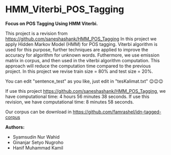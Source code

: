# HMM_Viterbi_POS_Tagging
**Focus on POS Tagging Using HMM Viterbi.**

This project is a revision from https://github.com/saneshashank/HMM_POS_Tagging
In this project we apply Hidden Markov Model (HMM) for POS tagging. Viterbi algorithm is used for this purpose, further techniques are applied to improve the accuracy for algorithm for unknown words. Futhermore, we use emission matrix in corpus, and then used in the viterbi algorithm computation. This approach will reduce the computation time compared to the previous project. In this project we revise train size = 80% and test size = 20%.

You can edit "sentence_test" as you like, just edit in "tesKalimat.txt" 😉😉😉

If use this project https://github.com/saneshashank/HMM_POS_Tagging, we have computational time: 4 hours 56 minutes 38 seconds.
If use this revision, we have computational time: 8 minutes 58 seconds.

Our corpus can be download in https://github.com/famrashel/idn-tagged-corpus

**Authors:**
* Syamsudin Nur Wahid
* Ginanjar Setyo Nugroho
* Hanif Muhammad Kamil
